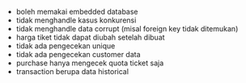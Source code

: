 - boleh memakai embedded database
- tidak menghandle kasus konkurensi
- tidak menghandle data corrupt (misal foreign key tidak ditemukan)
- harga tiket tidak dapat diubah setelah dibuat
- tidak ada pengecekan unique
- tidak ada pengecekan customer data
- purchase hanya mengecek quota ticket saja
- transaction berupa data historical
